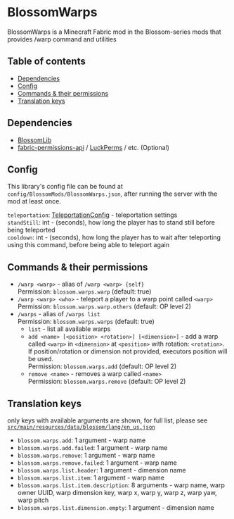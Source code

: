 # BlossomWarps

BlossomWarps is a Minecraft Fabric mod in the Blossom-series mods that provides /warp command and utilities

## Table of contents

- [Dependencies](#dependencies)
- [Config](#config)
- [Commands & their permissions](#commands--their-permissions)
- [Translation keys](#translation-keys)

## Dependencies

* [BlossomLib](https://github.com/BlossomMods/BlossomLib)
* [fabric-permissions-api](https://github.com/lucko/fabric-permissions-api) / [LuckPerms](https://luckperms.net/) /
  etc. (Optional)

## Config

This library's config file can be found at `config/BlossomMods/BlossomWarps.json`, after running the server with
the mod at least once.

`teleportation`: [TeleportationConfig](https://github.com/BlossomMods/BlossomLib/blob/main/README.md#teleportationconfig) - 
  teleportation settings  
`standStill`: int - (seconds), how long the player has to stand still before being teleported  
`cooldown`: int - (seconds), how long the player has to wait after teleporting using this command, before
  being able to teleport again

## Commands & their permissions

- `/warp <warp>` - alias of `/warp <warp> {self}`  
  Permission: `blossom.warps.warp` (default: true)
- `/warp <warp> <who>` - teleport a player to a warp point called `<warp>`  
  Permission: `blossom.warps.warp.others` (default: OP level 2)
- `/warps` - alias of `/warps list`  
  Permission: `blossom.warps.warps` (default: true)
  - `list` - list all available warps
  - `add <name> [<position> <rotation>] [<dimension>]` - add a warp called `<warp>` in `<dimension>` at `<position>`
    with rotation: `<rotation>`. If position/rotation or dimension not provided, executors position will be used.  
    Permission: `blossom.warps.add` (default: OP level 2)
  - `remove <name>` - removes a warp called `<name>`  
    Permission: `blossom.warps.remove` (default: OP level 2)

## Translation keys
only keys with available arguments are shown, for full list, please see
[`src/main/resources/data/blossom/lang/en_us.json`](src/main/resources/data/blossom/lang/en_us.json)

- `blossom.warps.add`: 1 argument - warp name
- `blossom.warps.add.failed`: 1 argument - warp name
- `blossom.warps.remove`: 1 argument - warp name
- `blossom.warps.remove.failed`: 1 argument - warp name
- `blossom.warps.list.header`: 1 argument - dimension name
- `blossom.warps.list.item`: 1 argument - warp name
- `blossom.warps.list.item.description`: 8 arguments - warp name, warp owner UUID, warp dimension key, warp x, warp y,
  warp z, warp yaw, warp pitch
- `blossom.warps.list.dimension.empty`: 1 argument - dimension name
